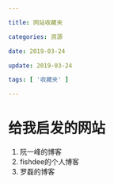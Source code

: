 ```yaml
---

title: 网站收藏夹

categories: 资源

date: 2019-03-24

update: 2019-03-24

tags: [ '收藏夹' ]

---
```


# 给我启发的网站

1. 阮一峰的博客
2. fishdee的个人博客
3. 罗磊的博客
<!--stackedit_data:
eyJoaXN0b3J5IjpbMjA2ODA3MTA2NF19
-->